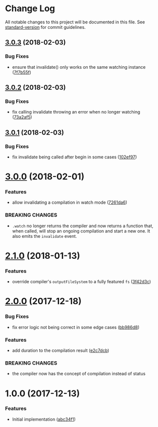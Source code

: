 # Change Log

All notable changes to this project will be documented in this file. See [standard-version](https://github.com/conventional-changelog/standard-version) for commit guidelines.

<a name="3.0.3"></a>
## [3.0.3](https://github.com/moxystudio/webpack-sane-compiler/compare/v3.0.2...v3.0.3) (2018-02-03)


### Bug Fixes

* ensure that invalidate() only works on the same watching instance ([7f7b55f](https://github.com/moxystudio/webpack-sane-compiler/commit/7f7b55f))



<a name="3.0.2"></a>
## [3.0.2](https://github.com/moxystudio/webpack-sane-compiler/compare/v3.0.1...v3.0.2) (2018-02-03)


### Bug Fixes

* fix calling invalidate throwing an error when no longer watching ([73a2af5](https://github.com/moxystudio/webpack-sane-compiler/commit/73a2af5))



<a name="3.0.1"></a>
## [3.0.1](https://github.com/moxystudio/webpack-sane-compiler/compare/v3.0.0...v3.0.1) (2018-02-03)


### Bug Fixes

* fix invalidate being called after begin in some cases ([102ef97](https://github.com/moxystudio/webpack-sane-compiler/commit/102ef97))



<a name="3.0.0"></a>
# [3.0.0](https://github.com/moxystudio/webpack-sane-compiler/compare/v2.1.0...v3.0.0) (2018-02-01)


### Features

* allow invalidating a compilation in watch mode ([7261da6](https://github.com/moxystudio/webpack-sane-compiler/commit/7261da6))


### BREAKING CHANGES

* `.watch` no longer returns the compiler and now returns a function that, when called, will stop an ongoing compilation and start a new one. It also emits the `invalidate` event.



<a name="2.1.0"></a>
# [2.1.0](https://github.com/moxystudio/webpack-sane-compiler/compare/v2.0.0...v2.1.0) (2018-01-13)


### Features

* override compiler's `outputFileSystem` to a fully featured `fs` ([3f42d3c](https://github.com/moxystudio/webpack-sane-compiler/commit/3f42d3c))



<a name="2.0.0"></a>
# [2.0.0](https://github.com/moxystudio/webpack-sane-compiler/compare/v1.0.0...v2.0.0) (2017-12-18)


### Bug Fixes

* fix error logic not being correct in some edge cases ([bb986d8](https://github.com/moxystudio/webpack-sane-compiler/commit/bb986d8))


### Features

* add duration to the compilation result ([e2c7dcb](https://github.com/moxystudio/webpack-sane-compiler/commit/e2c7dcb))


### BREAKING CHANGES

* the compiler now has the concept of compilation instead of status



<a name="1.0.0"></a>
# 1.0.0 (2017-12-13)


### Features

* Initial implementation ([abc34f1](https://github.com/moxystudio/webpack-sane-compiler/commit/abc34f1))
